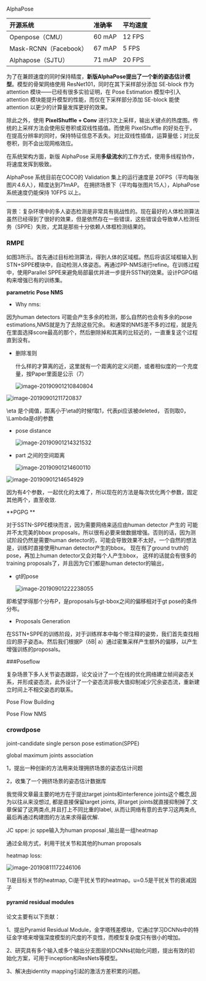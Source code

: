 AlphaPose

| 开源系统              | 准确率 | 平均速度 |
| :-------------------- | :----- | :------- |
| Openpose（CMU）       | 60 mAP | 12 FPS   |
| Mask-RCNN（Facebook） | 67 mAP | 5 FPS    |
| Alphapose（SJTU）     | 71 mAP | 20 FPS   |

为了在兼顾速度的同时保持精度，**新版AlphaPose提出了一个新的姿态估计模型**。模型的骨架网络使用 ResNet101，同时在其下采样部分添加 SE-block 作为 attention 模块——已经有很多实验证明，在 Pose Estimation 模型中引入 attention 模块能提升模型的性能，而仅在下采样部分添加 SE-block 能使 attention 以更少的计算量发挥更好的效果。

除此之外，使用 **PixelShuffle + Conv** 进行3次上采样，输出关键点的热度图。传统的上采样方法会使用反卷积或双线性插值。而使用 PixelShuffle 的好处在于，在提高分辨率的同时，保持特征信息不丢失。对比双线性插值，运算量低；对比反卷积，则不会出现网格效应。

在系统架构方面，新版 AlphaPose 采用**多级流水**的工作方式，使用多线程协作，将速度发挥到极致。

AlphaPose 系统目前在COCO的 Validation 集上的运行速度是 20FPS（平均每张图片4.6人），精度达到71mAP。 在拥挤场景下（平均每张图片15人），AlphaPose系统速度仍能保持 10FPS 以上。

--------



背景：复杂环境中的多人姿态检测是非常具有挑战性的。现在最好的人体检测算法虽然已经得到了很好的效果，但是依然存在一些错误，这些错误会导致单人检测任务（SPPE）失败，尤其是那些十分依赖人体框检测结果的。

### RMPE

如图3所示。首先通过目标检测算法，得到人体的区域框。然后将该区域框输入到STN+SPPE模块中，自动检测人体姿态。再通过PP-NMS进行refine。在训练过程中，使用Parallel SPPE来避免局部最优并进一步提升SSTN的效果。设计PGPG结构来增强已有的训练集。



**parametric Pose NMS**



* Why nms:

因为human detectors 可能会产生多余的检测，那么自然的也会有多余的pose estimations,NMS就是为了去除这些冗余。 和通常的NMS差不多的过程，就是先在里面选择score最高的那个，然后删除掉和其离的比较近的，一直重复这个过程直到没有。

* 删除准则

  什么样的才算离的近，这里就有一个距离的定义问题，或者相似度的一个充度量，按Paper里面是公示（7）

  ![image-20190901210840804](/Users/leon/study/github/cs-notes/CV/resource/img/image-20190901210840804.png)

![image-20190901211720837](/Users/leon/study/github/cs-notes/CV/resource/img/image-20190901211720837.png)

\eta 是个阈值，距离小于\eta的时候f取1，代表pi应该被deleted， 否则取0， \Lambda是d的参数

* pose distance

  ![image-20190901214321532](/Users/leon/study/github/cs-notes/CV/resource/img/image-20190901214321532.png)

* part 之间的空间距离

  ![image-20190901214600110](/Users/leon/study/github/cs-notes/CV/resource/img/image-20190901214600110.png)

![image-20190901214654929](/Users/leon/study/github/cs-notes/CV/resource/img/image-20190901214654929.png)

因为有4个参数，一起优化的太难了，所以现在的方法是每次优化两个参数，固定其他两个，直至收敛.



**PGPG **

对于SSTN-SPPE模块而言，因为需要网络来适应由human detector 产生的 可能并不太完美的bbox proposals，所以很有必要来做数据增强。否则的话，因为测试阶段仍然是需要human detector的，可能会导致效果不太好。一个自然的想法是，训练时直接使用human detector产生的bbox。 现在有了ground truth的pose，再加上human detector又会对每个人产生bbox， 这样的话就会有很多的training proposals了，并且因为它们都是human detector的输出，

* gt的pose

  ![image-20190901222238055](/Users/leon/study/github/cs-notes/CV/resource/img/image-20190901222238055.png)

即希望学得那个分布P，是proposals与gt-bbox之间的偏移相对于gt pose的条件分布。

* Proposals Generation

在SSTN+SPPE的训练阶段，对于训练样本中每个带注释的姿势，我们首先查找相应的原子姿态a。然后我们根据P（δB| a）通过密集采样产生额外的偏移，以产生增强训练的proposals。



###Poseflow

复杂场景下多人关节姿态跟踪，论文设计了一个在线的优化网络建立帧间姿态关系，并形成姿态流，此外设计了一个姿态流非极大值抑制减少冗余姿态流，重新建立时间上不相交姿态的联系。

Pose Flow Building

Pose Flow NMS

### crowdpose

joint-candidate single person pose estimation(SPPE)

global maximum joints association

1，提出一种创新的方法用来处理拥挤场景的姿态估计问题

2，收集了一个拥挤场景的姿态估计数据库

我觉得文章最主要的地方在于提出target joints和interference joints这个概念,因为以往从来没想过, 都是直接保留target joints, 非target joints就直接抑制掉了.文章保留了这两类点,并且打上不同比重的label, 从而让网络有意的去学习这两类点,最后再通过构建图的方法来求得最优解.



JC sppe: jc sppe输入为human proposal ,输出是一组heatmap

通过全局方式，利用干扰关节和其他的human proposals

heatmap loss:

![image-20190811172246106](/Users/leon/study/github/cs-notes/paper/resource/image-20190811172246106.png)

Ti是目标关节的heatmap, Ci是干扰关节的heatmap。u=0.5是干扰关节的衰减因子

#### pyramid residual modules

论文主要有以下贡献：

1、提出Pyramid Residual Module，金字塔残差模块，它通过学习DCNNs中的特征金字塔来增强深度模型的尺度的不变性，而模型复杂度只有很小的增加。

2、研究具有多个输入或多个输出分支图层的DCNNs初始化问题，提出有效的初始化方案，可用于inception和ResNets等模型。

3、解决由identity mapping引起的激活方差积累的问题。